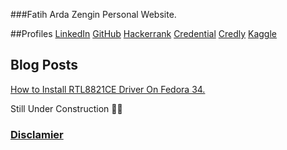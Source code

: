 ###Fatih Arda Zengin Personal Website.

##Profiles
[LinkedIn](https://www.linkedin.com/in/fatihaz/)
[GitHub](https://github.com/fatihardazengin)
[Hackerrank](https://www.hackerrank.com/fatihardazengin?hr_r=1)
[Credential](https://www.credential.net/profile/fatihardazengin355106/wallet)
[Credly](https://credly.com/users/fatih-arda-zengin/badges)
[Kaggle](https://www.kaggle.com/fatihardazengin)

## Blog Posts

[How to Install RTL8821CE Driver On Fedora 34.](/HowToInstallRtl8821ceDriverOnFedora34.md)

 Still Under Construction 🚚🚚
### [Disclamier](disclamier.md)
